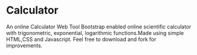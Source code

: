# Calculator
An online Calculator Web Tool
Bootstrap enabled online scientific calculator with trigonometric, exponential, logarithmic functions.Made using simple HTML,CSS and Javascript. Feel free to download and fork for improvements.
